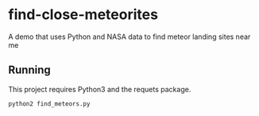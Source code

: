 # find-close-meteorites
A demo that uses Python and NASA data to find meteor landing sites near me

## Running

This project requires Python3 and the requets package.

`python2 find_meteors.py`

